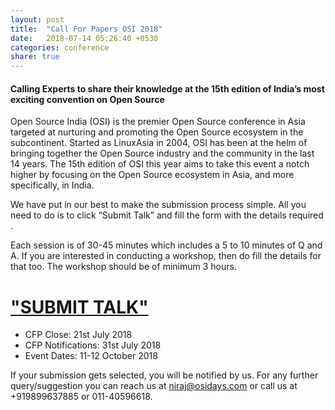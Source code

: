 ```yaml
---
layout: post
title:  "Call For Papers OSI 2018"
date:   2018-07-14 05:26:40 +0530
categories: conference
share: true
---
```

#### Calling Experts to share their knowledge at the 15th edition of India’s most exciting convention on Open Source

Open Source India (OSI) is the premier Open Source conference in Asia targeted at nurturing and promoting the Open Source ecosystem in the subcontinent. Started as LinuxAsia in 2004, OSI has been at the helm of bringing together the Open Source industry and the community in the last 14 years. The 15th edition of OSI this year aims to take this event a notch higher by focusing on the Open Source ecosystem in Asia, and more specifically, in India.

We have put in our best to make the submission process simple. All you need to do is to click “Submit Talk” and fill the form with the details required .

Each session is of 30-45 minutes which includes a 5 to 10 minutes of Q and A. If you are interested in conducting a workshop, then do fill the details for that too. The workshop should be of minimum 3 hours.


# [__"SUBMIT TALK"__](https://www.opensourceindia.in/speaker-registration-osi-2018/)

- CFP Close: 21st July 2018
- CFP Notifications: 31st July 2018
- Event Dates: 11-12 October 2018

If your submission gets selected, you will be notified by us. For any further query/suggestion you can reach us at niraj@osidays.com or call us at +919899637885 or 011-40596618.

